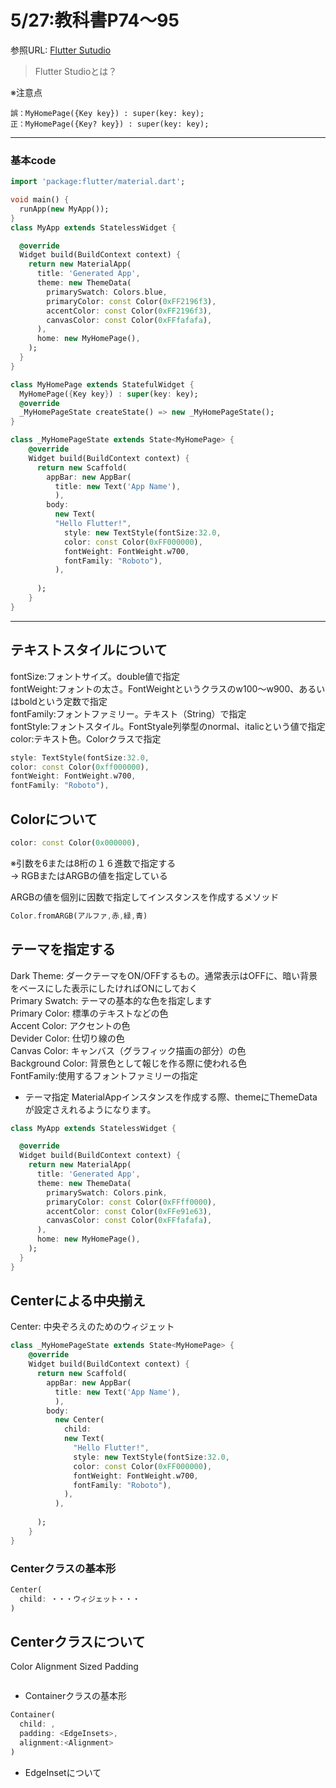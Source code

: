 # 5/27:教科書P74～95
参照URL: [Flutter Sutudio](https://flutterstudio.app)  
>Flutter Studioとは？  
 
 ※注意点  
 ``` 
 誤：MyHomePage({Key key}) : super(key: key);  
 正：MyHomePage({Key? key}) : super(key: key);
```
***
### 基本code
```dart
import 'package:flutter/material.dart';

void main() {
  runApp(new MyApp());
}
class MyApp extends StatelessWidget {

  @override
  Widget build(BuildContext context) {
    return new MaterialApp(
      title: 'Generated App',
      theme: new ThemeData(
        primarySwatch: Colors.blue,
        primaryColor: const Color(0xFF2196f3),
        accentColor: const Color(0xFF2196f3),
        canvasColor: const Color(0xFFfafafa),
      ),
      home: new MyHomePage(),
    );
  }
}

class MyHomePage extends StatefulWidget {
  MyHomePage({Key key}) : super(key: key);
  @override
  _MyHomePageState createState() => new _MyHomePageState();
}

class _MyHomePageState extends State<MyHomePage> {
    @override
    Widget build(BuildContext context) {
      return new Scaffold(
        appBar: new AppBar(
          title: new Text('App Name'),
          ),
        body:
          new Text(
          "Hello Flutter!",
            style: new TextStyle(fontSize:32.0,
            color: const Color(0xFF000000),
            fontWeight: FontWeight.w700,
            fontFamily: "Roboto"),
          ),
    
      );
    }
}
```
***
## テキストスタイルについて
fontSize:フォントサイズ。double値で指定  
fontWeight:フォントの太さ。FontWeightというクラスのw100～w900、あるいはboldという定数で指定  
fontFamily:フォントファミリー。テキスト（String）で指定  
fontStyle:フォントスタイル。FontStyale列挙型のnormal、italicという値で指定  
color:テキスト色。Colorクラスで指定

```dart
style: TextStyle(fontSize:32.0,
color: const Color(0xff000000),
fontWeight: FontWeight.w700,
fontFamily: "Roboto"),
```

## Colorについて
```dart
color: const Color(0x000000),
```
※引数を6または8桁の１６進数で指定する  
  → RGBまたはARGBの値を指定している  

ARGBの値を個別に因数で指定してインスタンスを作成するメソッド
```dart
Color.fromARGB(アルファ,赤,緑,青)
```

## テーマを指定する
Dark Theme: ダークテーマをON/OFFするもの。通常表示はOFFに、暗い背景をベースにした表示にしたければONにしておく  
Primary Swatch: テーマの基本的な色を指定します  
Primary Color: 標準のテキストなどの色  
Accent Color: アクセントの色  
Devider Color: 仕切り線の色  
Canvas Color: キャンバス（グラフィック描画の部分）の色  
Background Color: 背景色として報じを作る際に使われる色  
FontFamily:使用するフォントファミリーの指定  


- テーマ指定
MaterialAppインスタンスを作成する際、themeにThemeDataが設定さえれるようになります。
```dart
class MyApp extends StatelessWidget {

  @override
  Widget build(BuildContext context) {
    return new MaterialApp(
      title: 'Generated App',
      theme: new ThemeData(
        primarySwatch: Colors.pink,
        primaryColor: const Color(0xFFff0000),
        accentColor: const Color(0xFFe91e63),
        canvasColor: const Color(0xFFfafafa),
      ),
      home: new MyHomePage(),
    );
  }
}
```

## Centerによる中央揃え
Center: 中央ぞろえのためのウィジェット

```dart
class _MyHomePageState extends State<MyHomePage> {
    @override
    Widget build(BuildContext context) {
      return new Scaffold(
        appBar: new AppBar(
          title: new Text('App Name'),
          ),
        body:
          new Center(
            child:
            new Text(
              "Hello Flutter!",
              style: new TextStyle(fontSize:32.0,
              color: const Color(0xFF000000),
              fontWeight: FontWeight.w700,
              fontFamily: "Roboto"),
            ),
          ),
    
      );
    }
}
```


### Centerクラスの基本形
```dart
Center(
  child: ・・・ウィジェット・・・
)
```

## Centerクラスについて
Color
Alignment
Sized
Padding



```dart

```


- Containerクラスの基本形
```dart
Container(
  child: ,
  padding: <EdgeInsets>,
  alignment:<Alignment>
)
```

- EdgeInsetについて
